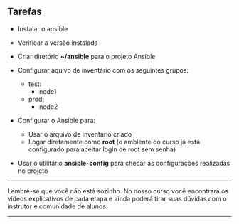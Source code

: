## Tarefas

- Instalar o ansible
- Verificar a versão instalada
- Criar diretório **~/ansible** para o projeto Ansible
- Configurar aquivo de inventário com os seguintes grupos:
    - test:
        - node1
    - prod:
        - node2

- Configurar o Ansible para:
    - Usar o arquivo de inventário criado
    - Logar diretamente como **root** 
    (o ambiente do curso já está configurado para aceitar login de root sem senha)
    
- Usar o utilitário **ansible-config** para checar as configurações realizadas no projeto

---

Lembre-se que você não está sozinho. No nosso curso você encontrará os vídeos explicativos de cada etapa e ainda poderá tirar suas dúvidas com o instrutor e comunidade de alunos.

---
